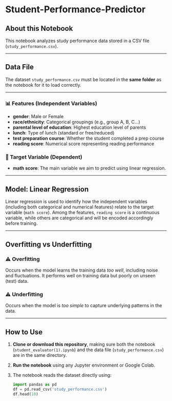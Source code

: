 # Student-Performance-Predictor
## About this Notebook

This notebook analyzes study performance data stored in a CSV file (`study_performance.csv`). 

---

## Data File

The dataset `study_performance.csv` must be located in the **same folder** as the notebook for it to load correctly.

---

### 📊 Features (Independent Variables)
- **gender**: Male or Female  
- **race/ethnicity**: Categorical groupings (e.g., group A, B, C...)  
- **parental level of education**: Highest education level of parents  
- **lunch**: Type of lunch (standard or free/reduced)  
- **test preparation course**: Whether the student completed a prep course  
- **reading score**: Numerical score representing reading performance  

### 🎯 Target Variable (Dependent)
- **math score**: The main variable we aim to predict using linear regression.

---

## Model: Linear Regression

Linear regression is used to identify how the independent variables (including both categorical and numerical features) relate to the target variable (`math score`). Among the features, `reading score` is a continuous variable, while others are categorical and will be encoded accordingly before training.


---

## Overfitting vs Underfitting

### ⚠️ Overfitting
Occurs when the model learns the training data *too well*, including noise and fluctuations. It performs well on training data but poorly on unseen (test) data.



### ⚠️ Underfitting
Occurs when the model is *too simple* to capture underlying patterns in the data.


---

## How to Use

1. **Clone or download this repository**, making sure both the notebook (`student_evaluator(1).ipynb`) and the data file (`study_performance.csv`) are in the same directory.

2. **Run the notebook** using any Jupyter environment or Google Colab.

3. The notebook reads the dataset directly using:

   ```python
   import pandas as pd
   df = pd.read_csv('study_performance.csv')
   df.head(10)

